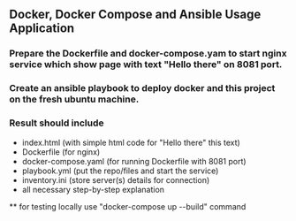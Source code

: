 ## Docker, Docker Compose and Ansible Usage Application

### Prepare the Dockerfile and docker-compose.yam to start nginx service which show page with text "Hello there" on 8081 port.

### Create an ansible playbook to deploy docker and this project on the fresh ubuntu machine.

### Result should include

- index.html (with simple html code for "Hello there" this text)
- Dockerfile (for nginx)
- docker-compose.yaml (for running Dockerfile with 8081 port)
- playbook.yml (put the repo/files and start the service)
- inventory.ini (store server(s) details for connection)
- all necessary step-by-step explanation


** for testing locally use "docker-compose up --build" command 
